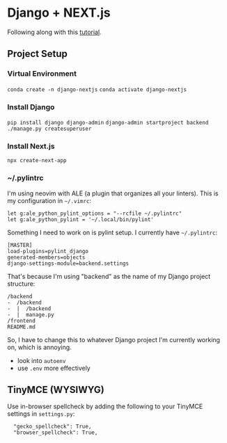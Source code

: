 # Django + NEXT.js

Following along with this [tutorial](https://www.youtube.com/watch?v=zS3vKMbsUfY).

## Project Setup

### Virtual Environment

`conda create -n django-nextjs`
`conda activate django-nextjs`

### Install Django

`pip install django django-admin`
`django-admin startproject backend`
`./manage.py createsuperuser`

### Install Next.js

`npx create-next-app`

### ~/.pylintrc

I'm using neovim with ALE (a plugin that organizes all your linters). This is my configuration in `~/.vimrc`:

```
let g:ale_python_pylint_options = "--rcfile ~/.pylintrc"
let g:ale_python_pylint = '~/.local/bin/pylint'
```

Something I need to work on is pylint setup.
I currently have `~/.pylintrc`:

```
[MASTER]
load-plugins=pylint_django
generated-members=objects
django-settings-module=backend.settings
```

That's because I'm using "backend" as the name of my Django project structure:

```
/backend
-  /backend
-  |  /backend
-  |  manage.py
/frontend
README.md
```

So, I have to change this to whatever Django project I'm currently working on, which is annoying.
- look into `autoenv`
- use `.env` more effectively

## TinyMCE (WYSIWYG)

Use in-browser spellcheck by adding the following to your TinyMCE settings in `settings.py`:

```
  "gecko_spellcheck": True,
  "browser_spellcheck": True,
```

